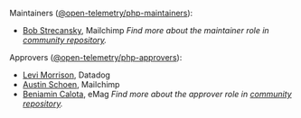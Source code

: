 Maintainers ([@open-telemetry/php-maintainers](https://github.com/orgs/open-telemetry/teams/php-maintainers)):

- [Bob Strecansky](https://github.com/bobstrecansky), Mailchimp
*Find more about the maintainer role in [community repository](https://github.com/open-telemetry/community/blob/master/community-membership.md#maintainer).*

Approvers ([@open-telemetry/php-approvers](https://github.com/orgs/open-telemetry/teams/php-approvers)):

- [Levi Morrison](https://github.com/morrisonlevi), Datadog
- [Austin Schoen](https://github.com/AustinSchoen), Mailchimp
- [Beniamin Calota](https://github.com/beniamin), eMag
*Find more about the approver role in [community repository](https://github.com/open-telemetry/community/blob/master/community-membership.md#approver).*
